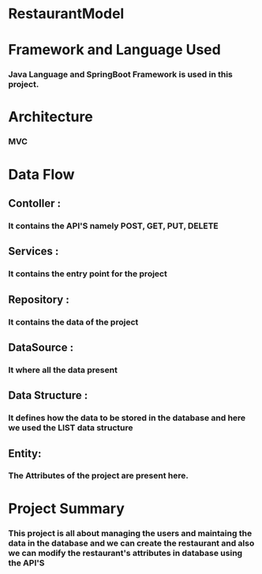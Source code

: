 # RestaurantModel
# Framework and Language Used 
### Java Language and SpringBoot Framework is used in this project.
# Architecture
### MVC
# Data Flow
## Contoller :
### It contains the API'S namely POST, GET, PUT, DELETE 
## Services :
### It contains the entry point for the project
## Repository :
### It contains the data of the project
## DataSource :
### It where all the data present 
## Data Structure :
### It defines how the data to be stored in the database and here we used the LIST data structure
## Entity:
### The Attributes of the project are present here.
# Project Summary 
### This project is all about managing the users and maintaing the data in the database and we can create the restaurant and also we can modify the restaurant's attributes in database using the API'S 
